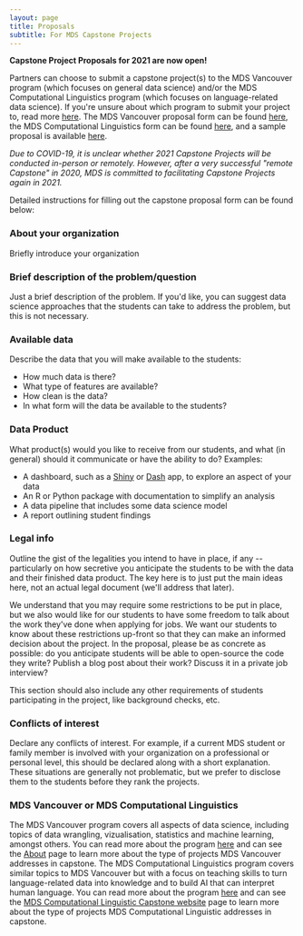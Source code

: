 ```yaml
---
layout: page
title: Proposals
subtitle: For MDS Capstone Projects
---
```


**Capstone Project Proposals for 2021 are now open!**

Partners can choose to submit a capstone project(s) to the MDS Vancouver program (which focuses on general data science) and/or the MDS Computational Linguistics program (which focuses on language-related data science). If you're unsure about which program to submit your project to, read more [here](#mds-vancouver-or-mds-computational-linguistics). The MDS Vancouver proposal form can be found [here](https://ubc.ca1.qualtrics.com/jfe/form/SV_cCmtC3gLkgyQ2c5), the MDS Computational Linguistics form can be found [here](https://ubc.ca1.qualtrics.com/jfe/form/SV_6G26k7yyLVRcb0F), and a sample proposal is available [here](/capstone/sample_proposal).

*Due to COVID-19, it is unclear whether 2021 Capstone Projects will be conducted in-person or remotely. However, after a very successful "remote Capstone" in 2020, MDS is committed to facilitating Capstone Projects again in 2021.*

Detailed instructions for filling out the capstone proposal form can be found below:

### About your organization

Briefly introduce your organization

### Brief description of the problem/question

Just a brief description of the problem. If you'd like, you can suggest data science approaches that the students can take to address the problem, but this is not necessary.

### Available data

Describe the data that you will make available to the students:

- How much data is there? 
- What type of features are available? 
- How clean is the data?
- In what form will the data be available to the students?

### Data Product

What product(s) would you like to receive from our students, and what (in general) should it communicate or have the ability to do? Examples:

- A dashboard, such as a [Shiny](https://shiny.rstudio.com/) or [Dash](https://plot.ly/products/dash/) app, to explore an aspect of your data
- An R or Python package with documentation to simplify an analysis
- A data pipeline that includes some data science model
- A report outlining student findings

### Legal info

Outline the gist of the legalities you intend to have in place, if any -- particularly on how secretive you anticipate the students to be with the data and their finished data product. The key here is to just put the main ideas here, not an actual legal document (we'll address that later).

We understand that you may require some restrictions to be put in place, but we also would like for our students to have some freedom to talk about the work they've done when applying for jobs. We want our students to know about these restrictions up-front so that they can make an informed decision about the project. In the proposal, please be as concrete as possible: do you anticipate students will be able to open-source the code they write? Publish a blog post about their work? Discuss it in a private job interview? 

This section should also include any other requirements of students participating in the project, like background checks, etc.

### Conflicts of interest

Declare any conflicts of interest. For example, if a current MDS student or family member is involved with your organization on a professional or personal level, this should be declared along with a short explanation. These situations are generally not problematic, but we prefer to disclose them to the students before they rank the projects.

### MDS Vancouver or MDS Computational Linguistics

The MDS Vancouver program covers all aspects of data science, including topics of data wrangling, vizualisation, statistics and machine learning, amongst others. You can read more about the program [here](https://masterdatascience.ubc.ca/programs/vancouver) and can see the [About](/capstone/about) page to learn more about the type of projects MDS Vancouver addresses in capstone. The MDS Computational Linguistics program covers similar topics to MDS Vancouver but with a focus on teaching skills to turn language-related data into knowledge and to build AI that can interpret human language. You can read more about the program [here](https://masterdatascience.ubc.ca/programs/vancouver) and can see the [MDS Computational Linguistic Capstone website](https://ubc-mds-cl.github.io/about) page to learn more about the type of projects MDS Computational Linguistic addresses in capstone.
